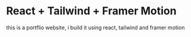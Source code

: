 # React + Tailwind + Framer Motion

this is a portflio website, i build it using react, tailwind and framer motion

